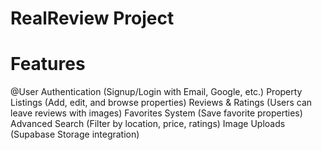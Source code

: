# RealReview Project
# Features
@User Authentication (Signup/Login with Email, Google, etc.)
Property Listings (Add, edit, and browse properties)
Reviews & Ratings (Users can leave reviews with images)
Favorites System (Save favorite properties)
Advanced Search (Filter by location, price, ratings)
Image Uploads (Supabase Storage integration)
